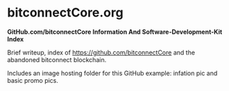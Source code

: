 # bitconnectCore.org

**GitHub.com/bitconnectCore Information And Software-Development-Kit Index**

Brief writeup, index of https://github.com/bitconnectCore and the abandoned bitconnect blockchain.

Includes an image hosting folder for this GitHub example: infation pic and basic promo pics.
